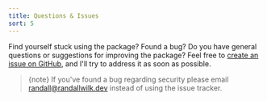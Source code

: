```yaml
---
title: Questions & Issues
sort: 5
---
```


Find yourself stuck using the package? Found a bug? Do you have general questions or suggestions for improving the package?
Feel free to [create an issue on GitHub](https://github.com/rawilk/laravel-printing/issues), and I'll try to address it as soon as possible.

> {note} If you've found a bug regarding security please email [randall@randallwilk.dev](mailto:randall@randallwilk.dev) instead of using the issue tracker.
